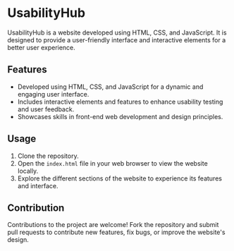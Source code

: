 # UsabilityHub

UsabilityHub is a website developed using HTML, CSS, and JavaScript. It is designed to provide a user-friendly interface and interactive elements for a better user experience.

## Features

- Developed using HTML, CSS, and JavaScript for a dynamic and engaging user interface.
- Includes interactive elements and features to enhance usability testing and user feedback.
- Showcases skills in front-end web development and design principles.

## Usage

1. Clone the repository.
2. Open the `index.html` file in your web browser to view the website locally.
3. Explore the different sections of the website to experience its features and interface.

## Contribution

Contributions to the project are welcome! Fork the repository and submit pull requests to contribute new features, fix bugs, or improve the website's design.
